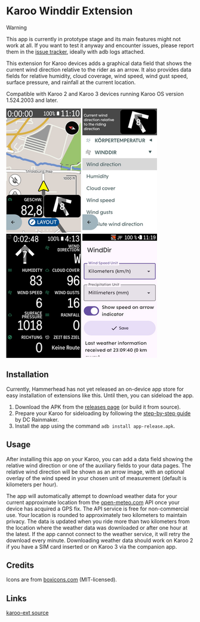 # Karoo Winddir Extension

> [!WARNING]  
> This app is currently in prototype stage and its main features might not work at all. If you want to test it anyway and encounter issues, please report them in the [issue tracker](https://github.com/timklge/karoo-winddir/issues), ideally with adb logs attached.

This extension for Karoo devices adds a graphical data field that shows the current wind direction relative to the rider as an arrow. It also provides data fields for relative humidity, cloud coverage, wind speed, wind gust speed, surface pressure, and rainfall at the current location.

Compatible with Karoo 2 and Karoo 3 devices running Karoo OS version 1.524.2003 and later.

![Map previw](preview0.png)
![Field setup](preview1.png)
![Data page](preview2.png)
![Settings](preview3.png)

## Installation

Currently, Hammerhead has not yet released an on-device app store for easy installation of extensions like this. Until then, you can sideload the app.

1. Download the APK from the [releases page](https://github.com/timklge/karoo-winddir/releases) (or build it from source).
2. Prepare your Karoo for sideloading by following the [step-by-step guide](https://www.dcrainmaker.com/2021/02/how-to-sideload-android-apps-on-your-hammerhead-karoo-1-karoo-2.html) by DC Rainmaker.
3. Install the app using the command `adb install app-release.apk`.

## Usage

After installing this app on your Karoo, you can add a data field showing the relative wind direction or one of the auxiliary fields to your data pages. The relative wind direction will be shown as an arrow image, with an optional overlay of the wind speed in your chosen unit of measurement (default is kilometers per hour).

The app will automatically attempt to download weather data for your current approximate location from the [open-meteo.com](https://open-meteo.com) API once your device has acquired a GPS fix. The API service is free for non-commercial use. Your location is rounded to approximately two kilometers to maintain privacy. The data is updated when you ride more than two kilometers from the location where the weather data was downloaded or after one hour at the latest. If the app cannot connect to the weather service, it will retry the download every minute. Downloading weather data should work on Karoo 2 if you have a SIM card inserted or on Karoo 3 via the companion app.

## Credits

Icons are from [boxicons.com](https://boxicons.com) (MIT-licensed).

## Links

[karoo-ext source](https://github.com/hammerheadnav/karoo-ext)
